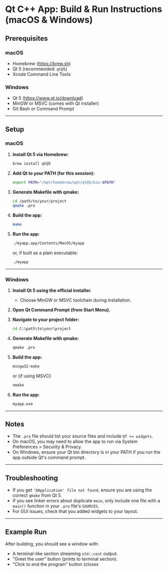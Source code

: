 # Qt C++ App: Build & Run Instructions (macOS & Windows)

## Prerequisites

### macOS
- Homebrew (https://brew.sh)
- Qt 5 (recommended: `qt@5`)
- Xcode Command Line Tools

### Windows
- Qt 5 (https://www.qt.io/download)
- MinGW or MSVC (comes with Qt installer)
- Git Bash or Command Prompt

---

## Setup

### macOS

1. **Install Qt 5 via Homebrew:**
   ```sh
   brew install qt@5
   ```

2. **Add Qt to your PATH (for this session):**
   ```sh
   export PATH="/opt/homebrew/opt/qt@5/bin:$PATH"
   ```

3. **Generate Makefile with qmake:**
   ```sh
   cd /path/to/your/project
   qmake .pro
   ```

4. **Build the app:**
   ```sh
   make
   ```

5. **Run the app:**
   ```sh
   ./myapp.app/Contents/MacOS/myapp
   ```
   or, if built as a plain executable:
   ```sh
   ./myapp
   ```

---

### Windows

1. **Install Qt 5 using the official installer.**
   - Choose MinGW or MSVC toolchain during installation.

2. **Open Qt Command Prompt (from Start Menu).**

3. **Navigate to your project folder:**
   ```bat
   cd C:\path\to\your\project
   ```

4. **Generate Makefile with qmake:**
   ```bat
   qmake .pro
   ```

5. **Build the app:**
   ```bat
   mingw32-make
   ```
   or (if using MSVC):
   ```bat
   nmake
   ```

6. **Run the app:**
   ```bat
   myapp.exe
   ```

---

## Notes

- The `.pro` file should list your source files and include `QT += widgets`.
- On macOS, you may need to allow the app to run via System Preferences > Security & Privacy.
- On Windows, ensure your Qt bin directory is in your PATH if you run the app outside Qt's command prompt.

---

## Troubleshooting

- If you get `'QApplication' file not found`, ensure you are using the correct `qmake` from Qt 5.
- If you see linker errors about duplicate `main`, only include one file with a `main()` function in your `.pro` file's `SOURCES`.
- For GUI issues, check that you added widgets to your layout.

---

## Example Run

After building, you should see a window with:
- A terminal-like section streaming `std::cout` output.
- "Greet the user" button (prints to terminal section).
- "Click to end the program" button (closes